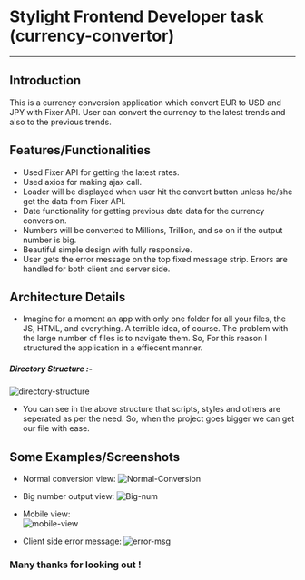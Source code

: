 # Stylight Frontend Developer task (currency-convertor)
____________
Introduction
------------

This is a currency conversion application which convert EUR to USD and JPY with Fixer API.
User can convert the currency to the latest trends and also to the previous trends.

Features/Functionalities
---------

- Used Fixer API for getting the latest rates.
- Used axios for making ajax call.
- Loader will be displayed when user hit the convert button unless he/she get the data from Fixer API.
- Date functionality for getting previous date data for the currency conversion.
- Numbers will be converted to Millions, Trillion, and so on if the output number is big.
- Beautiful simple design with fully responsive.
- User gets the error message on the top fixed message strip. Errors are handled for both client and server side.

Architecture Details
------------
- Imagine for a moment an app with only one folder for all your files, the JS, HTML, and everything.
A terrible idea, of course. The problem with the large number of files is to navigate them.
So, For this reason I structured the application in a effiecent manner.
##### Directory Structure :-
![directory-structure](https://s8.postimg.cc/5x2eeo9d1/Screen_Shot_2018-08-15_at_5.35.22_PM.png)
- You can see in the above structure that scripts, styles and others are seperated as per the need. So, when the project goes bigger we can get our file with ease.


Some Examples/Screenshots
--------------------
- Normal conversion view:
![Normal-Conversion](https://s8.postimg.cc/fudf7pm3p/Screen_Shot_2018-08-15_at_4.13.09_PM.png)
- Big number output view:
![Big-num](https://s8.postimg.cc/ne6i9x7md/Screen_Shot_2018-08-15_at_5.56.37_PM.png)

- Mobile view:         
![mobile-view](https://s8.postimg.cc/bp7kikf45/Screen_Shot_2018-08-15_at_5.57.42_PM.png)

- Client side error message:
![error-msg](https://s8.postimg.cc/69tsl0zed/Error_msg.png)

### Many thanks for looking out !
